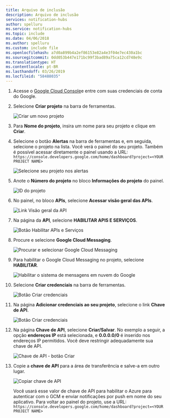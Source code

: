 ```yaml
---
title: Arquivo de inclusão
description: Arquivo de inclusão
services: notification-hubs
author: spelluru
ms.service: notification-hubs
ms.topic: include
ms.date: 04/06/2018
ms.author: spelluru
ms.custom: include file
ms.openlocfilehash: a7d0a899b4a2ef86153e82a4e3f04e7ec430a1bc
ms.sourcegitcommit: 0dd053b447e171bc99f3bad89a75ca12cd748e9c
ms.translationtype: HT
ms.contentlocale: pt-BR
ms.lasthandoff: 03/26/2019
ms.locfileid: "58488035"
---
```

1. Acesse o [Google Cloud Console](https://console.developers.google.com/cloud-resource-manager)e entre com suas credenciais de conta do Google. 
2. Selecione **Criar projeto** na barra de ferramentas. 
   
    ![Criar um novo projeto](./media/mobile-services-enable-google-cloud-messaging/mobile-services-google-new-project.png)   
3. Para **Nome do projeto**, insira um nome para seu projeto e clique em **Criar**.
4. Selecione o botão **Alertas** na barra de ferramentas e, em seguida, selecione o projeto na lista. Você verá o painel do seu projeto. Também é possível acessar diretamente o painel usando a URL: `https://console.developers.google.com/home/dashboard?project=<YOUR PROJECT NAME>`

    ![Selecione seu projeto nos alertas](./media/mobile-services-enable-google-cloud-messaging/alert-new-project.png)
5. Anote o **Número do projeto** no bloco **Informações do projeto** do painel. 

    ![ID do projeto](./media/mobile-services-enable-google-cloud-messaging/project-number.png)
6. No painel, no bloco **APIs**, selecione **Acessar visão geral das APIs**. 

    ![Link Visão geral da API](./media/mobile-services-enable-google-cloud-messaging/go-to-api-overview.png)
7. Na página da **API**, selecione **HABILITAR APIS E SERVIÇOS**. 

    ![Botão Habilitar APIs e Serviços](./media/mobile-services-enable-google-cloud-messaging/enable-api-services-button.png)
8. Procure e selecione **Google Cloud Messaging**. 

    ![Procurar e selecionar Google Cloud Messaging](./media/mobile-services-enable-google-cloud-messaging/search-select-gcm.png)
9. Para habilitar o Google Cloud Messaging no projeto, selecione **HABILITAR**.

    ![Habilitar o sistema de mensagens em nuvem do Google](./media/mobile-services-enable-google-cloud-messaging/enable-gcm-button.png)
10. Selecione **Criar credenciais** na barra de ferramentas. 

    ![Botão Criar credenciais](./media/mobile-services-enable-google-cloud-messaging/create-credentials-button.png)
11. Na página **Adicionar credenciais ao seu projeto**, selecione o link **Chave de API**. 

    ![Botão Criar credenciais](./media/mobile-services-enable-google-cloud-messaging/api-key-button.png)    
12. Na página **Chave de API**, selecione **Criar/Salvar**. No exemplo a seguir, a opção **endereços IP** está selecionada, e **0.0.0.0/0** é inserido nos endereços IP permitidos. Você deve restringir adequadamente sua chave de API. 

    ![Chave de API - botão Criar](./media/mobile-services-enable-google-cloud-messaging/api-key-create-button.png)
13. Copie a **chave de API** para a área de transferência e salve-a em outro lugar. 

    ![Copiar chave de API](./media/mobile-services-enable-google-cloud-messaging/copy-api-key.png)
   
    Você usará esse valor de chave de API para habilitar o Azure para autenticar com o GCM e enviar notificações por push em nome do seu aplicativo. Para voltar ao painel do projeto, use a URL: `https://console.developers.google.com/home/dashboard?project=<YOUR PROJECT NAME>`


